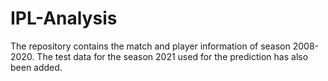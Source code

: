 # IPL-Analysis
The repository contains the match and player information of season 2008-2020.
The test data for the season 2021 used for the prediction has also been added. 
